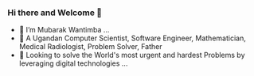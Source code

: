 ### Hi there and Welcome 👋

- 🔭 I’m Mubarak Wantimba ...
- 🌱 A Ugandan Computer Scientist, Software Engineer, Mathematician, Medical Radiologist, Problem Solver, Father
- 👯 Looking to solve the World's most urgent and hardest Problems by leveraging digital technologies  ...
